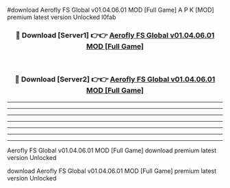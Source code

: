 #download Aerofly FS Global v01.04.06.01 MOD [Full Game] A P K [MOD] premium latest version Unlocked l0fab 



<div align="center">
<h3>🔴 Download [Server1] 👉👉 <a href="https://apkdownload3.web.app/">Aerofly FS Global v01.04.06.01 MOD [Full Game]</a></h3><br>

<h3>🔴 Download [Server2] 👉👉 <a href="https://apkdownload3.web.app/">Aerofly FS Global v01.04.06.01 MOD [Full Game]</a></h3>
</div>





----------------------------------------------------------

----------------------------------------------------------

----------------------------------------------------------

----------------------------------------------------------

----------------------------------------------------------

----------------------------------------------------------

----------------------------------------------------------

Aerofly FS Global v01.04.06.01 MOD [Full Game] download premium latest version Unlocked

download Aerofly FS Global v01.04.06.01 MOD [Full Game] premium latest version Unlocked
